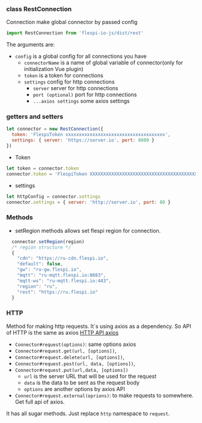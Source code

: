 ### class RestConnection
Connection make global connector by passed config

```js
import RestConnection from 'flespi-io-js/dist/rest'
```

The arguments are:
* `config` is a global config for all connections you have
    * `connectorName` is a name of global variable of connector(only for initialization Vue plugin)
    * `token` is a token for connections
    * `settings` config for http connections
        * `server` server for http connections
        * `port (optional)` port for http connections
        * `...axios settings` some axios settings


### getters and setters

```js
let connector = new RestConnection({
  token: 'FlespiToken xxxxxxxxxxxxxxxxxxxxxxxxxxxxxxxxxxxxx',
  settings: { server: 'https://server.io', port: 8080 }
})
```

* Token

```js
let token = connector.token
connector.token = 'FlespiToken XXXXXXXXXXXXXXXXXXXXXXXXXXXXXXXXXXXXXXXXXXXXXX'
```

* settings

```js
let httpConfig = connector.settings
connector.settings = { server: 'http://server.io', port: 80 }
```

### Methods

* setRegion methods allows set flespi region for connection.
```js
  connector.setRegion(region)
  /* region structure */
  {
    "cdn": "https://ru-cdn.flespi.io",
    "default": false,
    "gw": "ru-gw.flespi.io",
    "mqtt": "ru-mqtt.flespi.io:8883",
    "mqtt-ws": "ru-mqtt.flespi.io:443",
    "region": "ru",
    "rest": "https://ru.flespi.io"
  }
```

### HTTP

Method for making http requests. It`s using axios as a dependency. So API of HTTP is the same as axios [HTTP API axios](https://github.com/axios/axios)
* `Connector#request(options)`: same options axios
* `Connector#request.get(url, [options])`,
* `Connector#request.delete(url, [options])`,
* `Connector#request.post(url, data, [options])`,
* `Connector#request.put(url,data, [options])`
    * `url` is the server URL that will be used for the request
    * `data` is the data to be sent as the request body
    * `options` are another options by axios API
* `Connector#request.external(oprions)`: to make requests to somewhere. Get full api of axios.

It has all sugar methods. Just replace `http` namespace to `request`.
